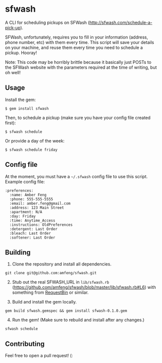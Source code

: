 sfwash
====

A CLI for scheduling pickups on SFWash (http://sfwash.com/schedule-a-pick-up).

SFWash, unfortunately, requires you to fill in your information (address, phone
number, etc) with them every time. This script will save your details on your
machine, and reuse them every time you need to schedule a pickup. Hooray!

Note: This code may be horribly brittle because it basically just POSTs to
the SFWash website with the parameters required at the time of writing, but oh
well!

Usage
----

Install the gem:

```
$ gem install sfwash
```

Then, to schedule a pickup (make sure you have your config file created first):

```
$ sfwash schedule
```

Or provide a day of the week:

```
$ sfwash schedule friday
```

Config file
----

At the moment, you must have a `~/.sfwash` config file to use this script.
Example config file:

```
:preferences:
  :name: Amber Feng
  :phone: 555-555-5555
  :email: amber.feng@gmail.com
  :address: 123 Main Street
  :apartment: N/A
  :day: Friday
  :time: Anytime_Access
  :instructions: OldPreferences
  :detergent: Last Order
  :bleach: Last Order
  :softener: Last Order
```

Building
----

1. Clone the repository and install all dependencies.

```
git clone git@github.com:amfeng/sfwash.git
```

2. Stub out the real SFWASH_URL in `lib/sfwash.rb` (https://github.com/amfeng/sfwash/blob/master/lib/sfwash.rb#L6) with something from [RequestBin](http://requestb.in) or similar.

3. Build and install the gem locally.

```
gem build sfwash.gemspec && gem install sfwash-0.1.0.gem
```

4. Run the gem! (Make sure to rebuild and install after any changes.)

```
sfwash schedule
```

Contributing
----

Feel free to open a pull request! (:
